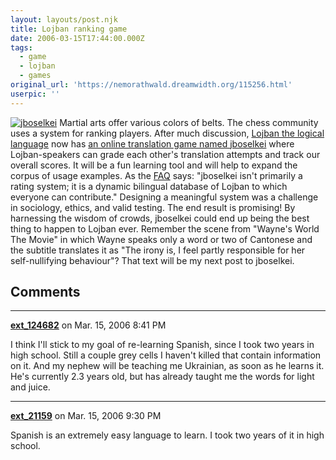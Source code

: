 ```yaml
---
layout: layouts/post.njk
title: Lojban ranking game
date: 2006-03-15T17:44:00.000Z
tags:
  - game
  - lojban
  - games
original_url: 'https://nemorathwald.dreamwidth.org/115256.html'
userpic: ''
---
```

[![jboselkei](http://www.nemorathwald.com/lojban/jboselkei.jpeg)](http://chain.lojban.org/jsk/) Martial arts offer various colors of belts. The chess community uses a system for ranking players. After much discussion, [Lojban the logical language](http://www.lojban.org/) now has [an online translation game named jboselkei](http://chain.lojban.org/jsk/) where Lojban-speakers can grade each other's translation attempts and track our overall scores. It will be a fun learning tool and will help to expand the corpus of usage examples. As the [FAQ](http://chain.lojban.org/jsk/faq.html) says: "jboselkei isn't primarily a rating system; it is a dynamic bilingual database of Lojban to which everyone can contribute." Designing a meaningful system was a challenge in sociology, ethics, and valid testing. The end result is promising! By harnessing the wisdom of crowds, jboselkei could end up being the best thing to happen to Lojban ever. Remember the scene from "Wayne's World The Movie" in which Wayne speaks only a word or two of Cantonese and the subtitle translates it as "The irony is, I feel partly responsible for her self-nullifying behaviour"? That text will be my next post to jboselkei.

## Comments

---

**[ext_124682](https://www.dreamwidth.org/users/ext_124682)** on Mar. 15, 2006 8:41 PM

I think I'll stick to my goal of re-learning Spanish, since I took two years in high school. Still a couple grey cells I haven't killed that contain information on it. And my nephew will be teaching me Ukrainian, as soon as he learns it. He's currently 2.3 years old, but has already taught me the words for light and juice.

---

**[ext_21159](https://www.dreamwidth.org/users/ext_21159)** on Mar. 15, 2006 9:30 PM

Spanish is an extremely easy language to learn. I took two years of it in high school.
